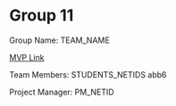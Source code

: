 # Group 11
Group Name: TEAM_NAME

[MVP Link](https://docs.google.com/document/d/1eXYxviviCQhZeI3NbOmV1Gkz7kO5oSLi/edit?usp=sharing&ouid=110347170554582980428&rtpof=true&sd=true)

Team Members: STUDENTS_NETIDS
abb6

Project Manager: PM_NETID
